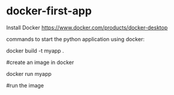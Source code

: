 # docker-first-app

Install Docker https://www.docker.com/products/docker-desktop

commands to start the python application using docker:

docker build -t myapp .  

#create an image in docker

docker run myapp   

#run the image 
